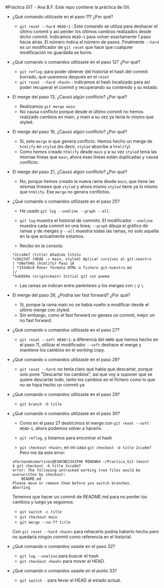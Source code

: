 #Práctica GIT - Ana B.F.
Este repo contiene la práctica de Git.

- ¿Qué comando utilizaste en el paso 11? ¿Por qué?

    * `git reset --hard HEAD~1` :  Este comando se utiliza para deshacer el último commit y así perder los últimos cambios realizados desde dicho commit. 
    Indicamos `HEAD~1` para volver exactamente 1 paso hacia atrás. El número indica el número de pasos. Finalmente `--hard` es un modificador de `git reset` que hace que cualquier modificación no guardada se borre. 

- ¿Qué comando o comandos utilizaste en el paso 12? ¿Por qué?

    * `git reflog`: para poder obtener del historial el hash del commit borrado, que usaremos después en el `reset`
    * `git reset --hard <hash>` : indicamos el hash localizado para así poder recuperar el commit y recuperando su contenido y su estado.

- El merge del paso 13, ¿Causó algún conflicto? ¿Por qué?

    * Realizamos `git merge main`
    * No causa conflicto porque desde el último commit no hemos realizado cambios en main, y main a su vez ya tenía lo mismo que styled.

- El merge del paso 19, ¿Causó algún conflicto? ¿Por qué?

    * Sí, este `merge` sí que genera conflicto. Hemos hecho un merge de `htmlify` en `styled` (es decir, `styled` absorbe a `htmlify`)
    * Como hemos creado `htmlify` desde `main` y a su vez `styled` tenía las mismas líneas que `main`, ahora esas líneas están duplicadas y causa conflicto.

- El merge del paso 21, ¿Causó algún conflicto? ¿Por qué?

    * No, porque hemos creado la nueva rama desde `main`, que tiene las mismas líneaws que `styled` y ahora mismo `styled` tiene ya lo mismo que `htmlify`. 
    Ese `merge` no genera conflictos.

- ¿Qué comando o comandos utilizaste en el paso 25?

    * He usado `git log --oneline --graph --all`. 
    
    * `git log` muestra el historial de commits. 
    El modificador `--oneline` muestra cada commit en una línea; `--graph` dibuja el gráfico de ramas y de merges y `--all` muestra todas las ramas, no solo aquella en la que actualmente estamos.

    * Recibo en la consola:
    ```
    *2cca9e7 (title) Añadido título
    *cbb23d7 (HEAD -> main, styled) Aplicar cursivas al git-nuestro
    | *d6ef94b (htmlify) Paso 18
    | *333d6c8 Poner formato HTML a fichero git-nuestro.md
    |/
    *5ab850a (origin/main) Initial git con poema
    ```
    * Las ramas se indican entre paréntesis y los merges con `|` y `\`.

- El merge del paso 26, ¿Podría ser fast forward? ¿Por qué?
    
    * Sí, porque la rama main no se había vuelto a modificar desde el ultimo merge con styled. 
    * Sin embargo, como el fast forward no genera un commit, mejor un no fast forward. 
    
- ¿Qué comando o comandos utilizaste en el paso 27?

    * `git reset --soft HEAD~1`: a diferencia del `HARD` que hemos hecho en el paso 11, utilizar el modificador `--soft` deshace el merge y mantiene los cambios en el working copy.

- ¿Qué comando o comandos utilizaste en el paso 28?

    * `git reset --hard`: no tenía claro qué había que descartar, porque solo pone "Descartar los cambios", así que voy a suponer que se quiere descartar todo, tanto los cambios en el fichero como lo que no se haya hecho un commit ya

- ¿Qué comando o comandos utilizaste en el paso 29?

    * `git branch -D title`

- ¿Qué comando o comandos utilizaste en el paso 30?

    * Como en el paso 27 deshicimos el merge con `git reset --soft HEAD~1`, ahora podemos volver a hacerlo.

    * `git reflog`, y listamos para encontrar el hash
    * `git checkout <hash>`, en mi caso `git checkout -b title 2cca9e7`
    Pero me da este error:

    ```
    afernandezmartinez@ESWCND2341P4K MINGW64 ~/Practica_Git (main)
    $ git checkout -b title 2cca9e7
    error: The following untracked working tree files would be overwritten by checkout:
        README.md
    Please move or remove them before you switch branches.
    Aborting
   ```
    Tenemos que hacer un commit de README.md para no perder los cambios y luego ya seguimos.

    * `git switch -c title` 
    * `git checkout main` 
    * `git merge --no-ff title`

    Con `git reset --hard <hash>` para rehacerlo podría haberlo hecho pero no quedaría ningún commit como referencia en el historial.

- ¿Qué comando o comandos usaste en el paso 32?

    * `git log --oneline` para buscar el hash
    * `git checkout <hash>` para mover el HEAD.

- ¿Qué comando o comandos usaste en el punto 33?

    * `git switch -` para llevar el HEAD al estado actual.
